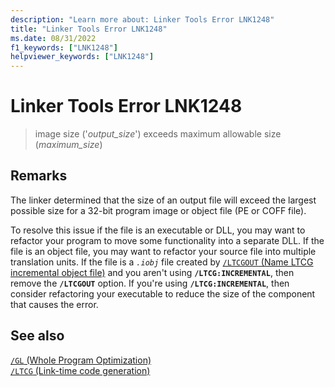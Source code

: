 ```yaml
---
description: "Learn more about: Linker Tools Error LNK1248"
title: "Linker Tools Error LNK1248"
ms.date: 08/31/2022
f1_keywords: ["LNK1248"]
helpviewer_keywords: ["LNK1248"]
---
```

# Linker Tools Error LNK1248

> image size ('*output_size*') exceeds maximum allowable size (*maximum_size*)

## Remarks

The linker determined that the size of an output file will exceed the largest possible size for a 32-bit program image or object file (PE or COFF file).

To resolve this issue if the file is an executable or DLL, you may want to refactor your program to move some functionality into a separate DLL. If the file is an object file, you may want to refactor your source file into multiple translation units. If the file is a *`.iobj`* file created by [`/LTCGOUT` (Name LTCG incremental object file)](../../build/reference/ltcgout.md) and you aren't using **`/LTCG:INCREMENTAL`**, then remove the **`/LTCGOUT`** option. If you're using **`/LTCG:INCREMENTAL`**, then consider refactoring your executable to reduce the size of the component that causes the error.

## See also

[`/GL` (Whole Program Optimization)](../../build/reference/gl-whole-program-optimization.md)\
[`/LTCG` (Link-time code generation)](../../build/reference/ltcg-link-time-code-generation.md)
